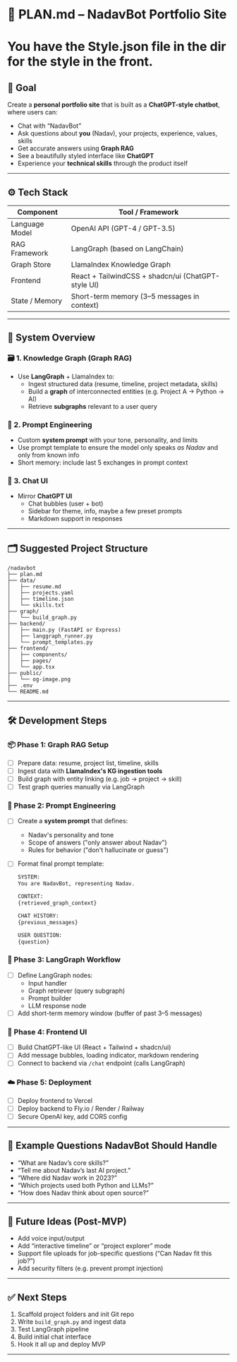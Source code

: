 # 📘 PLAN.md – NadavBot Portfolio Site

# You have the Style.json file in the dir for the style in the front.

## 🧠 Goal

Create a **personal portfolio site** that is built as a **ChatGPT-style chatbot**, where users can:

- Chat with “NadavBot”
- Ask questions about **you** (Nadav), your projects, experience, values, skills
- Get accurate answers using **Graph RAG**
- See a beautifully styled interface like **ChatGPT**
- Experience your **technical skills** through the product itself

---

## ⚙️ Tech Stack

| Component      | Tool / Framework                                   |
| -------------- | -------------------------------------------------- |
| Language Model | OpenAI API (GPT-4 / GPT-3.5)                       |
| RAG Framework  | LangGraph (based on LangChain)                     |
| Graph Store    | LlamaIndex Knowledge Graph                         |
| Frontend       | React + TailwindCSS + shadcn/ui (ChatGPT-style UI) |
| State / Memory | Short-term memory (3–5 messages in context)        |

---

## 🧩 System Overview

### 🗃️ 1. Knowledge Graph (Graph RAG)

- Use **LangGraph** + LlamaIndex to:
  - Ingest structured data (resume, timeline, project metadata, skills)
  - Build a **graph** of interconnected entities (e.g. Project A → Python → AI)
  - Retrieve **subgraphs** relevant to a user query

### 🧠 2. Prompt Engineering

- Custom **system prompt** with your tone, personality, and limits
- Use prompt template to ensure the model only speaks _as Nadav_ and only from known info
- Short memory: include last 5 exchanges in prompt context

### 💬 3. Chat UI

- Mirror **ChatGPT UI**
  - Chat bubbles (user + bot)
  - Sidebar for theme, info, maybe a few preset prompts
  - Markdown support in responses

---

## 🗂 Suggested Project Structure

```
/nadavbot
├── plan.md
├── data/
│   ├── resume.md
│   ├── projects.yaml
│   ├── timeline.json
│   └── skills.txt
├── graph/
│   └── build_graph.py
├── backend/
│   ├── main.py (FastAPI or Express)
│   ├── langgraph_runner.py
│   └── prompt_templates.py
├── frontend/
│   ├── components/
│   ├── pages/
│   └── app.tsx
├── public/
│   └── og-image.png
├── .env
└── README.md
```

---

## 🛠 Development Steps

### 📦 Phase 1: Graph RAG Setup

- [ ] Prepare data: resume, project list, timeline, skills
- [ ] Ingest data with **LlamaIndex's KG ingestion tools**
- [ ] Build graph with entity linking (e.g. job → project → skill)
- [ ] Test graph queries manually via LangGraph

### 🧠 Phase 2: Prompt Engineering

- [ ] Create a **system prompt** that defines:
  - Nadav's personality and tone
  - Scope of answers ("only answer about Nadav")
  - Rules for behavior ("don't hallucinate or guess")
- [ ] Format final prompt template:

  ```txt
  SYSTEM:
  You are NadavBot, representing Nadav.

  CONTEXT:
  {retrieved_graph_context}

  CHAT HISTORY:
  {previous_messages}

  USER QUESTION:
  {question}
  ```

### 🧠 Phase 3: LangGraph Workflow

- [ ] Define LangGraph nodes:
  - Input handler
  - Graph retriever (query subgraph)
  - Prompt builder
  - LLM response node
- [ ] Add short-term memory window (buffer of past 3–5 messages)

### 💬 Phase 4: Frontend UI

- [ ] Build ChatGPT-like UI (React + Tailwind + shadcn/ui)
- [ ] Add message bubbles, loading indicator, markdown rendering
- [ ] Connect to backend via `/chat` endpoint (calls LangGraph)

### ☁️ Phase 5: Deployment

- [ ] Deploy frontend to Vercel
- [ ] Deploy backend to Fly.io / Render / Railway
- [ ] Secure OpenAI key, add CORS config

---

## 🎯 Example Questions NadavBot Should Handle

- “What are Nadav’s core skills?”
- “Tell me about Nadav’s last AI project.”
- “Where did Nadav work in 2023?”
- “Which projects used both Python and LLMs?”
- “How does Nadav think about open source?”

---

## 🧪 Future Ideas (Post-MVP)

- Add voice input/output
- Add “interactive timeline” or “project explorer” mode
- Support file uploads for job-specific questions (“Can Nadav fit this job?”)
- Add security filters (e.g. prevent prompt injection)

---

## ✅ Next Steps

1. Scaffold project folders and init Git repo
2. Write `build_graph.py` and ingest data
3. Test LangGraph pipeline
4. Build initial chat interface
5. Hook it all up and deploy MVP

---
